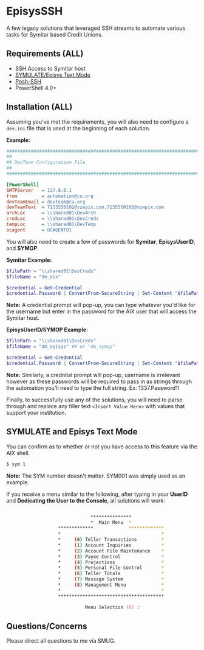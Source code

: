 # EpisysSSH
A few legacy solutions that leveraged SSH streams to automate various tasks for Symitar based Credit Unions.

## Requirements (ALL)

- SSH Access to Symitar host
- [SYMULATE/Episys Text Mode](#SYMULATE-and-Episys-Text-Mode)
- [Posh-SSH](https://github.com/darkoperator/Posh-SSH)
- PowerShell 4.0+

## Installation (ALL)

Assuming you've met the requirements, you will also need to configure a `dev.ini` file that is used at the beginning of each solution.

__Example:__

```ini
####################################################################################################
##
## DevTeam Configuration File
##
####################################################################################################

[PowerShell]
SMTPServer   = 127.0.0.1
from         = automation@cu.org
devTeamEmail = devteam@cu.org
devTeamText  = 7135550101@vzwpix.com,7135550102@vzwpix.com
archLoc      = \\shared01\DevArch
credLoc      = \\shared01\DevCreds
tempLoc      = \\shared01\DevTemp
ocagent      = OCAGENT01
```

You will also need to create a few of passwords for __Symitar__, __EpisysUserID__, and __SYMOP__.

__Symitar Example:__

```powershell
$filePath = "\\shared01\DevCreds"
$fileName = "dm_aix"

$credential = Get-Credential
$credential.Password | ConvertFrom-SecureString | Set-Content "$filePath\$fileName"
```

__Note:__ A credential prompt will pop-up, you can type whatever you'd like for the username but enter in the password for the AIX user that will access the Symitar host.

__EpisysUserID/SYMOP Example:__

```powershell
$filePath = "\\shared01\DevCreds"
$fileName = "dm_episys" ## or "dm_symop"

$credential = Get-Credential
$credential.Password | ConvertFrom-SecureString | Set-Content "$filePath\$fileName"
```

__Note:__ Similarly, a credntial prompt will pop-up, username is irrelevant however as these passwords will be required to pass in as strings through the automation you'll need to type the full string. Ex: 1337.Password1!

Finally, to successfully use any of the solutions, you will need to parse through and replace any filler text `<Insert Value Here>` with values that support your institution.

## SYMULATE and Episys Text Mode

You can confirm as to whether or not you have access to this feature via the AIX shell.

```bash
$ sym 1
```

__Note:__ The SYM number doesn't matter. SYM001 was simply used as an example.

If you receive a menu similar to the following, after typing in your __UserID__ and __Dedicating the User to the Console__, all solutions will work:

```bash

                               ***************
                               *  Main Menu  *
                   *************             *************
                   *                                     *
                   *     (0) Teller Transactions         *
                   *     (1) Account Inquiries           *
                   *     (2) Account File Maintenance    *
                   *     (3) Payee Control               *
                   *     (4) Projections                 *
                   *     (5) Personal File Control       *
                   *     (6) Teller Totals               *
                   *     (7) Message System              *
                   *     (8) Management Menu             *
                   *                                     *
                   ***************************************

                             Menu Selection [0] :

```

## Questions/Concerns

Please direct all questions to me via SMUG.